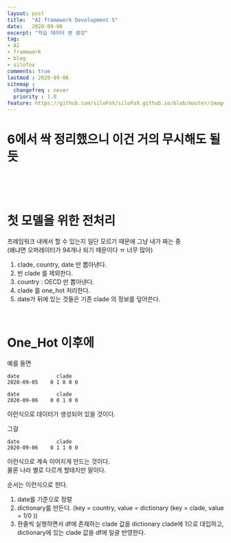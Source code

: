 ```yaml
---
layout: post
title:  "AI framework Development 5"
date:   2020-09-06
excerpt: "학습 데이터 쌍 생성"
tag:
- AI
- framework
- blog
- silofox
comments: true
lastmod : 2020-09-06
sitemap : 
  changefreq : never
  priority : 1.0
feature: https://github.com/siloFoX/siloFoX.github.io/blob/master/images/help/help.jpg?raw=true
---
```


# 6에서 싹 정리했으니 이건 거의 무시해도 될 듯

<br>
<br>
<br>

# 첫 모델을 위한 전처리

프레임워크 내에서 할 수 있는지 일단 모르기 때문에 그냥 내가 짜는 중<br>
(왜냐면 오퍼레이터가 94개나 되기 때문이다 ㅠ 너무 많아)

1. clade, country, date 만 뽑아낸다.
2. 빈 clade 를 제외한다.
3. country : OECD 만 뽑아낸다.
4. clade 를 one_hot 처리한다.
5. date가 뒤에 있는 것들은 기존 clade 의 정보를 덮어쓴다.

<br>

# One_Hot 이후에

예를 들면 

```
date            clade 
2020-09-05    0 1 0 0 0
```

```
date            clade
2020-09-06    0 0 1 0 0
```
이런식으로 데이터가 생성되어 있을 것이다.

그걸 

```
date            clade
2020-09-06    0 1 1 0 0
```

이런식으로 계속 이어지게 만드는 것이다.<br>
물론 나라 별로 다르게 할테지만 말이다.

순서는 이런식으로 한다.
1. date를 기준으로 정렬
2. dictionary를 만든다. (key = country, value = dictionary (key = clade, value = 1/0 ))
3. 한줄씩 실행하면서 df에 존재하는 clade 값을 dictionary clade에 1으로 대입하고, dictionary에 있는 clade 값을 df에 일괄 반영한다.